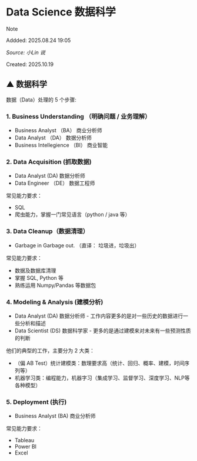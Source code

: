 # Data Science  数据科学



> [!note]
>
> Addded: 2025.08.24 19:05
>
> *Source: 小Lin 说*
>
> Created: 2025.10.19 



## ▲  数据科学

数据（Data）处理的 5 个步骤: 

### 1. Business Understanding （明确问题 / 业务理解）

- Business Analyst （BA）    商业分析师
- Data Analyst （DA）      数据分析师
- Business Intellegience （BI） 商业智能

### 2. Data Acquisition (抓取数据)

- Data Analyst (DA)  数据分析师
- Data Engineer （DE）  数据工程师

常见能力要求：

- SQL
- 爬虫能力，掌握一门常见语言（python / java 等）

### 3. Data Cleanup（数据清理）

- Garbage in Garbage out. （直译： 垃圾进，垃圾出）

常见能力要求：
- 数据及数据库清理
- 掌握 SQL, Python 等
- 熟练运用 Numpy/Pandas 等数据包

### 4. Modeling & Analysis (建模分析)

- Data Analyst (DA)  数据分析师 - 工作内容更多的是对一些历史的数据进行一些分析和描述
- Data Scientist (DS) 数据科学家 - 更多的是通过建模来对未来有一些预测性质的判断

他们的典型的工作，主要分为 2 大类：
- （偏 AB Test）统计建模类：数理要求高（统计、回归、概率、建模，时间序列等）
- 机器学习类：编程能力，机器字习（集成学习、监督学习、深度学习、NLP等各种模型）

### 5. Deployment (执行)

- Business Analyst (BA) 商业分析师


常见能力要求：

- Tableau
- Power BI
- Excel